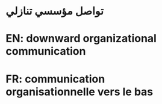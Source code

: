 # تواصل مؤسسي تنازلي

# EN: downward organizational communication

# FR: communication organisationnelle vers le bas
